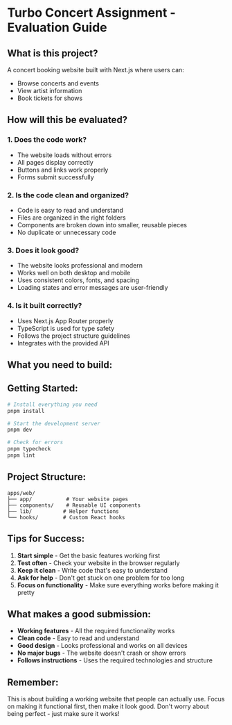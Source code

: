 # Turbo Concert Assignment - Evaluation Guide

## What is this project?
A concert booking website built with Next.js where users can:
- Browse concerts and events
- View artist information
- Book tickets for shows

## How will this be evaluated?

### 1. **Does the code work?**
- The website loads without errors
- All pages display correctly
- Buttons and links work properly
- Forms submit successfully

### 2. **Is the code clean and organized?**
- Code is easy to read and understand
- Files are organized in the right folders
- Components are broken down into smaller, reusable pieces
- No duplicate or unnecessary code

### 3. **Does it look good?**
- The website looks professional and modern
- Works well on both desktop and mobile
- Uses consistent colors, fonts, and spacing
- Loading states and error messages are user-friendly

### 4. **Is it built correctly?**
- Uses Next.js App Router properly
- TypeScript is used for type safety
- Follows the project structure guidelines
- Integrates with the provided API

## What you need to build:

## Getting Started:

```bash
# Install everything you need
pnpm install

# Start the development server
pnpm dev

# Check for errors
pnpm typecheck
pnpm lint
```

## Project Structure:
```
apps/web/
├── app/           # Your website pages
├── components/    # Reusable UI components
├── lib/          # Helper functions
└── hooks/        # Custom React hooks
```

## Tips for Success:

1. **Start simple** - Get the basic features working first
2. **Test often** - Check your website in the browser regularly
3. **Keep it clean** - Write code that's easy to understand
4. **Ask for help** - Don't get stuck on one problem for too long
5. **Focus on functionality** - Make sure everything works before making it pretty

## What makes a good submission:

- **Working features** - All the required functionality works
- **Clean code** - Easy to read and understand
- **Good design** - Looks professional and works on all devices
- **No major bugs** - The website doesn't crash or show errors
- **Follows instructions** - Uses the required technologies and structure

## Remember:
This is about building a working website that people can actually use. Focus on making it functional first, then make it look good. Don't worry about being perfect - just make sure it works!
